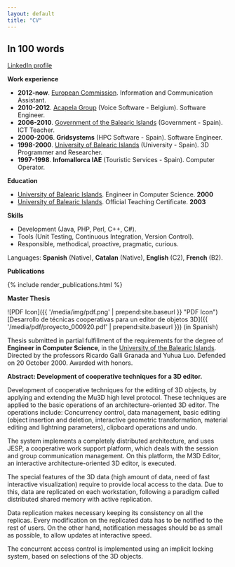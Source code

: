 ```yaml
---
layout: default
title: "CV"
---
```


## In 100 words

[LinkedIn profile](https://www.linkedin.com/in/davidsanchezcrespillo)

__Work experience__

  * __2012-now__. [European Commission](https://ec.europa.eu). Information and Communication Assistant.
  * __2010-2012__. [Acapela Group](https://www.acapela-group.com) (Voice Software - Belgium). Software Engineer. 
  * __2006-2010__. [Government of the Balearic Islands](http://www.caib.es) (Government - Spain). ICT Teacher. 
  * __2000-2006__. __Gridsystems__ (HPC Software - Spain). Software Engineer. 
  * __1998-2000__. [University of Balearic Islands](http://www.uib.es) (University - Spain). 3D Programmer and Researcher.
  * __1997-1998__. __Infomallorca IAE__ (Touristic Services - Spain). Computer Operator. 

__Education__

  * [University of Balearic Islands](http://www.uib.es). Engineer in Computer Science.  __2000__
  * [University of Balearic Islands](http://www.uib.es). Official Teaching Certificate. __2003__

__Skills__

  * Development (Java, PHP, Perl, C++, C#).
  * Tools (Unit Testing, Continuous Integration, Version Control).
  * Responsible, methodical, proactive, pragmatic, curious.

Languages: __Spanish__ (Native), __Catalan__ (Native), __English__ (C2), __French__ (B2).

__Publications__

<div>
{% include render_publications.html %}
</div>

__Master Thesis__

![PDF Icon]({{ '/media/img/pdf.png' | prepend:site.baseurl }} "PDF Icon") [Desarrollo de técnicas cooperativas para un editor de objetos 3D]({{ '/media/pdf/proyecto_000920.pdf' | prepend:site.baseurl }}) (in Spanish)

Thesis submitted in partial fulfillment of the requirements for the degree of __Engineer in Computer Science__, in the [University of the Balearic Islands](http://www.uib.es). Directed by the professors Ricardo Galli Granada and Yuhua Luo. Defended on 20 October 2000. Awarded with honors.

<div class="well">
<p><strong>Abstract: Development of cooperative techniques for a 3D editor.</strong>
</p>
<p>
Development of cooperative techniques for the editing of 3D objects, by applying and extending the Mu3D high level protocol. These techniques are applied to the basic operations of an architecture-oriented 3D editor. The operations include: Concurrency control, data management, basic editing (object insertion and deletion, interactive geometric transformation, material editing and lightning parameters), clipboard operations and undo.
</p>
<p>
The system implements a completely distributed architecture, and uses JESP, a cooperative work support platform, which deals with the session and group communication management. On this platform, the M3D Editor, an interactive architecture-oriented 3D editor, is executed.
</p>
<p>
The special features of the 3D data (high amount of data, need of fast interactive visualization) require to provide local access to the data. Due to this, data are replicated on each workstation, following a paradigm called distributed shared memory with active replication.
</p>
<p>
Data replication makes necessary keeping its consistency on all the replicas. Every modification on the replicated data has to be notified to the rest of users. On the other hand, notification messages should be as small as possible, to allow updates at interactive speed.
</p>
<p>
The concurrent access control is implemented using an implicit locking system, based on selections of the 3D objects.
</p>
</div>
